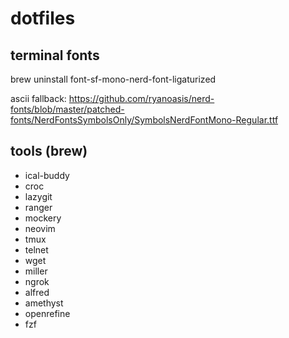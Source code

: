 # dotfiles

## terminal fonts

brew uninstall font-sf-mono-nerd-font-ligaturized 

ascii fallback: https://github.com/ryanoasis/nerd-fonts/blob/master/patched-fonts/NerdFontsSymbolsOnly/SymbolsNerdFontMono-Regular.ttf

## tools (brew)

- ical-buddy 
- croc
- lazygit
- ranger
- mockery
- neovim
- tmux
- telnet
- wget
- miller
- ngrok
- alfred
- amethyst
- openrefine
- fzf
